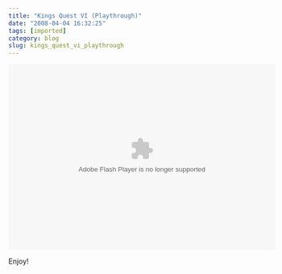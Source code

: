 ```yaml
---
title: "Kings Quest VI (Playthrough)"
date: "2008-04-04 16:32:25"
tags: [imported]
category: blog
slug: kings_quest_vi_playthrough
---
```


<object width="530" height="370"><param name="movie" value="http://www.youtube.com/p/9E675515953A304B"></param><embed src="http://www.youtube.com/p/9E675515953A304B" type="application/x-shockwave-flash" width="530" height="370"></embed></object>

Enjoy!
